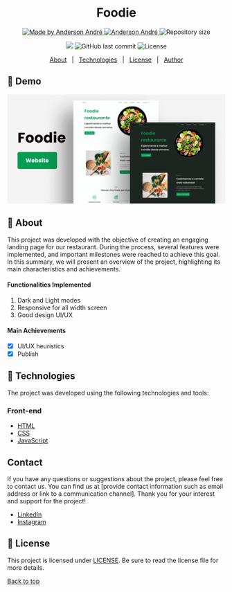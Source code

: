 <!---
Titulo: Modelo de README
Nome do repositório: foodie
Data do upload: 03.02.24
Cor do badge: 069C54
-->

<h1 align="center">Foodie</h1>

<p align="center">
  <a href="https://github.com/Anderson-Andre-P/foodie">
    <img alt="Made by Anderson André" src="https://img.shields.io/badge/-Github-069C54?style=for-the-badge&logo=Github&logoColor=white&link=https://github.com/Anderson-Andre-P" />
  </a>
  <a href="https://www.linkedin.com/in/anderson-andre-pereira/">
      <img alt="Anderson André" src="https://img.shields.io/badge/-Anderson%20André-069C54?style=for-the-badge&logo=Linkedin&logoColor=white" />
   </a>
  <img alt="Repository size" src="https://img.shields.io/github/repo-size/Anderson-Andre-P/foodie?style=for-the-badge&label=Repo%20Size:&labelColor=069C54&color=069C54">
  </p>

  <p align="center">
    <img src="https://img.shields.io/badge/foodie-03.02.24-069C54?style=for-the-badge&labelColor=069C54">
    <img alt="GitHub last commit" src="https://img.shields.io/github/last-commit/Anderson-Andre-P/foodie?style=for-the-badge&label=last%20commit:&labelColor=069C54&color=069C54">
    <img alt="License" src="https://img.shields.io/badge/license-MIT-069C54?style=for-the-badge&labelColor=069C54&color=069C54">
</p>

<p align="center">
  <a href="#dart-about">About</a> &#xa0; | &#xa0; 
  <a href="#rocket-technologies">Technologies</a> &#xa0; | &#xa0;
  <a href="#memo-license">License</a> &#xa0; | &#xa0;
  <a href="https://github.com/Anderson-Andre-P" target="_blank">Author</a>
</p>

## :link: Demo

![Demo](/foodie-banner.png)

## :dart: About

This project was developed with the objective of creating an engaging landing page for our restaurant. During the process, several features were implemented, and important milestones were reached to achieve this goal. In this summary, we will present an overview of the project, highlighting its main characteristics and achievements.

#### Functionalities Implemented

1. Dark and Light modes
2. Responsive for all width screen
3. Good design UI/UX

#### Main Achievements

- [x] UI/UX heuristics
- [x] Publish

## :rocket: Technologies

The project was developed using the following technologies and tools:

### Front-end

- [HTML](https://developer.mozilla.org/pt-BR/docs/Web/HTML)
- [CSS](https://developer.mozilla.org/pt-BR/docs/Web/css)
- [JavaScript](https://developer.mozilla.org/pt-BR/docs/Web/javascript)

## Contact

If you have any questions or suggestions about the project, please feel free to contact us. You can find us at [provide contact information such as email address or link to a communication channel]. Thank you for your interest and support for the project!

- [LinkedIn](https://www.linkedin.com/in/anderson-andre-pereira/)
- [Instagram](https://www.instagram.com/andershow.dev/)

<!-- &#xa0; -->

## :memo: License

This project is licensed under [LICENSE](LICENSE.md). Be sure to read the license file for more details.

<a href="#top">Back to top</a>
